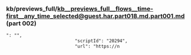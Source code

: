 ### kb/previews_full/kb__previews_full__flows__time-first__any_time_selected@guest.har.part018.md.part001.md (part 002)

```md
": "",
                          "scriptId": "20294",
                          "url": "https://n
```

```
